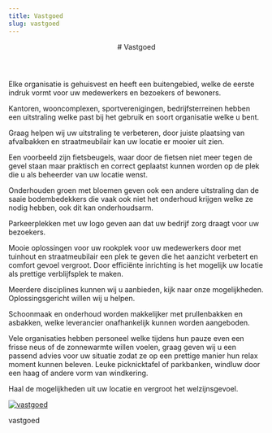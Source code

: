 ```yaml
---
title: Vastgoed
slug: vastgoed
---
```

<article class="regular">
<header>
# Vastgoed
</header>
<section>
Elke organisatie is gehuisvest en heeft een buitengebied, welke de eerste indruk vormt voor uw medewerkers en bezoekers of bewoners.

Kantoren, wooncomplexen, sportverenigingen, bedrijfsterreinen hebben een uitstraling welke past bij het gebruik en soort organisatie  welke u bent.

Graag helpen wij uw uitstraling te verbeteren, door juiste plaatsing van afvalbakken en straatmeubilair kan uw locatie er mooier uit zien. 

Een voorbeeld zijn fietsbeugels, waar door de fietsen niet meer tegen de gevel staan maar praktisch en correct geplaatst kunnen worden op de plek  die u  als beheerder van uw locatie wenst. 

Onderhouden groen met bloemen geven ook een andere uitstraling dan de saaie bodembedekkers die vaak ook niet het onderhoud krijgen welke ze nodig hebben, ook dit kan onderhoudsarm. 

Parkeerplekken met uw logo geven aan dat uw bedrijf zorg draagt voor uw bezoekers. 

Mooie oplossingen voor uw rookplek voor uw medewerkers door met tuinhout en straatmeubilair een plek te geven die het aanzicht verbetert en comfort gevoel vergroot. Door efficiënte inrichting is het mogelijk uw locatie als prettige verblijfsplek te maken. 

Meerdere disciplines kunnen wij u aanbieden, kijk  naar onze mogelijkheden. Oplossingsgericht willen wij u helpen. 

Schoonmaak en onderhoud worden makkelijker met prullenbakken en asbakken, welke leverancier onafhankelijk kunnen worden aangeboden.

Vele organisaties hebben personeel welke tijdens hun pauze even een frisse neus of de zonnewarmte willen voelen, graag geven wij  u een passend advies voor uw situatie zodat ze op een prettige manier hun relax moment kunnen beleven. Leuke picknicktafel of parkbanken, windluw door een haag of andere vorm van windkering.

Haal de mogelijkheden uit uw locatie en vergroot het welzijnsgevoel.
</section>
</article>
<aside>
<a href="/img/vastgoed_pagina.jpg" class="magnific">
<img src="/img/vastgoed_pagina.jpg" alt="vastgoed" title="vastgoed" />
</a>
<p class="onderschrift">
vastgoed
</p>
</aside>